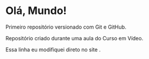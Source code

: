 # Olá, Mundo!
 Primeiro repositório versionado com Git e GitHub.

 Repositório criado durante uma aula do Curso em Vídeo.
 
 Essa linha eu modifiquei direto no site .
